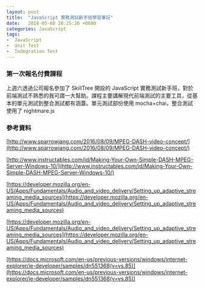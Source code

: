 ```yaml
---
layout: post
title:  "JavaScript 實務測試新手班學習筆記"
date:   2018-05-08 20:25:26 +0800
categories: JavaScript
tags:
-  JavaScript
-  Unit Test
-  Indegration Test
---
```


### 第一次報名付費課程

上週六透過公司報名參加了 SkillTree 開設的 JavaScript 實務測試新手班，對於前端測試不熟悉的我可謂一大幫助。課程主要講解現代前端測試的主要工具，從基本的單元測試到整合測試都有涵蓋。單元測試部份使用 mocha+chai，整合測試使用了 nightmare.js

### 





### 參考資料

[http://www.sparrowjang.com/2016/08/09/MPEG-DASH-video-concept/](http://www.sparrowjang.com/2016/08/09/MPEG-DASH-video-concept/)

[http://www.instructables.com/id/Making-Your-Own-Simple-DASH-MPEG-Server-Windows-10/](http://www.instructables.com/id/Making-Your-Own-Simple-DASH-MPEG-Server-Windows-10/)

[https://developer.mozilla.org/en-US/Apps/Fundamentals/Audio_and_video_delivery/Setting_up_adaptive_streaming_media_sources](https://developer.mozilla.org/en-US/Apps/Fundamentals/Audio_and_video_delivery/Setting_up_adaptive_streaming_media_sources)

[https://developer.mozilla.org/en-US/Apps/Fundamentals/Audio_and_video_delivery/Setting_up_adaptive_streaming_media_sources](https://developer.mozilla.org/en-US/Apps/Fundamentals/Audio_and_video_delivery/Setting_up_adaptive_streaming_media_sources)

[https://docs.microsoft.com/en-us/previous-versions/windows/internet-explorer/ie-developer/samples/dn551368(v=vs.85)](https://docs.microsoft.com/en-us/previous-versions/windows/internet-explorer/ie-developer/samples/dn551368(v=vs.85))
